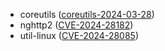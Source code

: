 - coreutils ([coreutils-2024-03-28](https://lists.gnu.org/archive/html/info-gnu/2024-03/msg00006.html))
- nghttp2 ([CVE-2024-28182](https://nvd.nist.gov/vuln/detail/CVE-2024-28182))
- util-linux ([CVE-2024-28085](https://nvd.nist.gov/vuln/detail/CVE-2024-28085))
